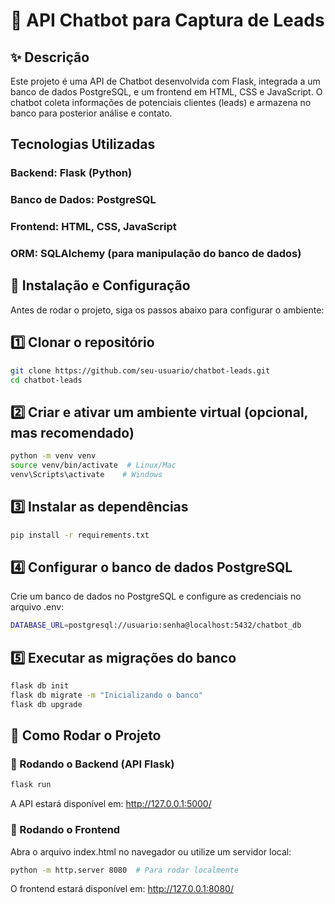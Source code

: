 # 🤖 API Chatbot para Captura de Leads

## ✨ Descrição

Este projeto é uma API de Chatbot desenvolvida com Flask, integrada a um banco de dados PostgreSQL, e um frontend em HTML, CSS e JavaScript. O chatbot coleta informações de potenciais clientes (leads) e armazena no banco para posterior análise e contato.

##  Tecnologias Utilizadas

### Backend: Flask (Python)

### Banco de Dados: PostgreSQL

### Frontend: HTML, CSS, JavaScript

### ORM: SQLAlchemy (para manipulação do banco de dados)


## 🔧 Instalação e Configuração

Antes de rodar o projeto, siga os passos abaixo para configurar o ambiente:

## 1️⃣ Clonar o repositório

```bash
git clone https://github.com/seu-usuario/chatbot-leads.git
cd chatbot-leads
```

## 2️⃣ Criar e ativar um ambiente virtual (opcional, mas recomendado)
```bash
python -m venv venv
source venv/bin/activate  # Linux/Mac
venv\Scripts\activate    # Windows
```

## 3️⃣ Instalar as dependências
```bash
pip install -r requirements.txt
```

## 4️⃣ Configurar o banco de dados PostgreSQL

Crie um banco de dados no PostgreSQL e configure as credenciais no arquivo .env:
```bash
DATABASE_URL=postgresql://usuario:senha@localhost:5432/chatbot_db
```
## 5️⃣ Executar as migrações do banco
```bash
flask db init
flask db migrate -m "Inicializando o banco"
flask db upgrade
```

## 🚀 Como Rodar o Projeto

### 🔹 Rodando o Backend (API Flask)
```bash
flask run
```
A API estará disponível em: http://127.0.0.1:5000/

### 🔹 Rodando o Frontend

Abra o arquivo index.html no navegador ou utilize um servidor local:
```bash
python -m http.server 8080  # Para rodar localmente
```
O frontend estará disponível em: http://127.0.0.1:8080/
